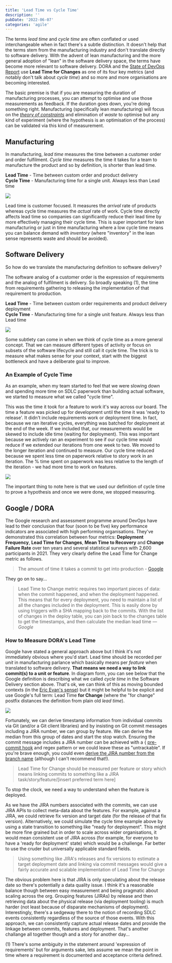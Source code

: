 ```yaml
---
title: 'Lead Time vs Cycle Time'
description: ''
pubDate: '2022-06-07'
categories: 'agile'
---
```


The terms _lead time_ and _cycle time_ are often conflated or used interchangeable when in fact there's a subtle distinction. It doesn't help that the terms stem from the manufacturing industry and don't translate directly to software delivery. With the advent of lean manufacturing and the more general adoption of "lean" in the software delivery space, the terms have become more relevant to software delivery. DORA and the [State of DevOps Report](https://services.google.com/fh/files/misc/state-of-devops-2021.pdf) use **Lead Time for Changes** as one of its four key metrics (and notably don't talk about _cycle time_) and so more and more organisations are becoming interested.

The basic premise is that if you are measuring the duration of manufacturing processes, you can attempt to optimise and use those measurements as feedback. If the duration goes down, you're doing something right. Manufacturing (specifically lean manufacturing) will focus on the _[theory of constraints](https://www.leanproduction.com/theory-of-constraints/)_ and elimination of _waste_ to optimise but any kind of experiment (where the hypothesis is an optimisation of the process) can be validated via this kind of measurement.

<!-- more -->

## Manufacturing

In manufacturing, _lead time_ measures the time between a customer order and order fulfilment. _Cycle time_ measures the time it takes for a team to manufacture the product and so by definition, is shorter than lead time.

**Lead Time** - Time between custom order and product delivery   
**Cycle Time** - Manufacturing time for a single unit. Always less than Lead time 

![](../images/leadtime_1.svg)

Lead time is customer focused. It measures the _arrival_ rate of products whereas cycle time measures the _actual_ rate of work. Cycle time directly affects lead time so companies can significantly reduce their lead time by more effectively managing their cycle time. This is super important for lean manufacturing or just in time manufacturing where a low cycle time means you can balance demand with _inventory_ (where "inventory" in the lean sense represents waste and should be avoided).

 
## Software Delivery

So how do we translate the manufacturing definition to software delivery?

The software analog of a customer order is the expression of requirements and the analog of fulfilment is delivery. So broadly speaking (1), the time from requirements gathering to releasing the implementation of that requirement to production.


**Lead Time** - Time between custom order requirements and product delivery deployment   
**Cycle Time** - Manufacturing time for a single unit feature. Always less than Lead time



![](../images/leadtime_2.svg)

Some subtlety can come in when we think of cycle time as a more general concept. That we can measure different types of activity or focus on subsets of the software lifecycle and still call it cycle time. The trick is to measure what makes sense for your context, start with the biggest bottleneck and have a deliberate goal to improve.


### An Example of Cycle Time

As an example, when my team started to feel that we were slowing down and spending more time on SDLC paperwork than building actual software, we started to measure what we called "cycle time".

This was the time it took for a feature to work it's way across our board. The time a feature was picked up for development until the time it was 'ready to release'. It didn't include requirements work or deployment time. In fact, because we ran iterative cycles, everything was batched for deployment at the end of the week. If we included that, our measurements would be skewed to include idle time (waiting for deployment). This was important because we actively ran an experiment to see if our cycle time would reduce if we extended our iterations from one week to two. We moved to the longer iteration and continued to measure. Our cycle time reduced because we spent less time on paperwork relative to story work in an iteration. The % time spent on paperwork was less relative to the length of the iteration - we had more time to work on features.

![](../images/leadtime_3.svg)

The important thing to note here is that we used our definition of cycle time to prove a hypothesis and once we were done, we stopped measuring.


## Google / DORA

The Google research and assessment programme around DevOps have lead to their conclusion that four (soon to be five) key performance indicators are associated with high performing organisations. They've demonstrated this correlation between four metrics: **Deployment Frequency**, **Lead Time for Changes**, **Mean Time to Recovery** and **Change Failure Rate** over ten years and several statistical surveys with 2,600 participants in 2021. They very clearly define the Lead Time for Change metric as follows.

> The amount of time it takes a commit to get into production - [Google](https://cloud.google.com/blog/products/devops-sre/using-the-four-keys-to-measure-your-devops-performance)

They go on to say... 

> Lead Time to Change metric requires two important pieces of data: when the commit happened, and when the deployment happened. This means that for every deployment, you need to maintain a list of all the changes included in the deployment. This is easily done by using triggers with a SHA mapping back to the commits. With the list of changes in the deploy table, you can join back to the changes table to get the timestamps, and then calculate the median lead time 
> — <cite>Google</cite>


### How to Measure DORA's Lead Time

Google have stated a general approach above but I think it's not immediately obvious where you'd start. Lead time should be recorded per _unit_ in manufacturing parlance which basically means per _feature_ when translated to software delivery. **That means we need a way to link commit(s) to a unit or feature**. In diagram form, you can see below that the Google definition is describing what we called _cycle time_ in the Software Delivery section above. That's ok, we can think of this as moving bounded contexts (in the [Eric Evan's sense](https://martinfowler.com/bliki/BoundedContext.html)) but it might be helpful to be explicit and use Google's full term: Lead Time **for Change** (where the "for change" postfix distances the definition from plain old _lead time_).

![](../images/leadtime_4.svg)

Fortunately, we can derive timestamp information from individual commits via Git (and/or a Git client libraries) and by insisting on Git commit messages including a JIRA number, we can group by feature. We can derive the median from this group of dates and start the stop watch. Ensuring the commit message includes a JIRA number can be achieved with a {
[pre-commit hook](https://www.atlassian.com/git/tutorials/git-hooks) and regex pattern or we could leave these as "untrackable". If you're brave enough, you could even [derive the JIRA number from the branch name](https://stackoverflow.com/questions/48170832/pre-commit-hook-to-check-for-jira-issue-key) (although I can't recommend that!).

> Lead Time for Change should be measured per feature or story which means linking commits to something like a JIRA task/story/feature/[insert preferred term here]

To stop the clock, we need a way to understand when the feature is deployed.

As we have the JIRA numbers associated with the commits, we can use JIRA APIs to collect meta-data about the features. For example, against a JIRA, we could retrieve fix version and target date (for the release of that fix version). Alternatively, we could simulate the cycle time example above by using a state transition to something like "ready for deployment". This might be more fine grained but in order to scale across wider organisations, it would mean consistent use of JIRA across (for example, for everyone to have a 'ready for deployment' state) which would be a challenge. Far better to use the cruder but universally applicable standard fields.

> Using something like JIRA's releases and fix versions to estimate a target deployment date and linking via commit messages would give a fairly accurate and scalable implementation of Lead Time for Change

The obvious problem here is that JIRA is only speculating about the release date so there's potentially a data quality issue. I think it's a reasonable balance though between easy measurement and being pragmatic about scaling across the org. Grouping features (JIRAs) by release and then retrieving data about the physical release (via deployment tooling) is much harder (not least because of disparate mechanisms of deployment). Interestingly, there's a sedgeway there to the notion of recording SDLC events consistently regardless of the source of those events. With this approach, we can consistently capture actual release dates and provide the linkage between commits, features and deployment. That's another challange all together though and a story for another day...



(1) There's some ambiguity in the statement around 'expression of requirements' but for arguments sake, lets assume we mean the point in time where a requirement is documented and acceptance criteria defined.